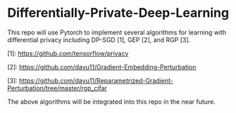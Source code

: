 # Differentially-Private-Deep-Learning

This repo will use Pytorch to implement several algorithms for learning with differential privacy including DP-SGD \[1\], GEP \[2\], and RGP \[3\].

\[1\]: https://github.com/tensorflow/privacy

\[2\]: https://github.com/dayu11/Gradient-Embedding-Perturbation

\[3\]: https://github.com/dayu11/Reparametrized-Gradient-Perturbation/tree/master/rgp_cifar


The above algorithms will be integrated into this repo in the near future.
